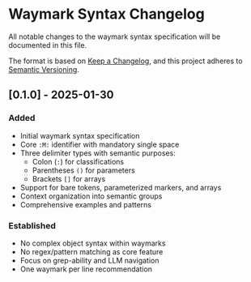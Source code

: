 # Waymark Syntax Changelog

All notable changes to the waymark syntax specification will be documented in this file.

The format is based on [Keep a Changelog](https://keepachangelog.com/en/1.1.0/),
and this project adheres to [Semantic Versioning](https://semver.org/spec/v2.0.0.html).

## [0.1.0] - 2025-01-30

### Added

- Initial waymark syntax specification
- Core `:M:` identifier with mandatory single space
- Three delimiter types with semantic purposes:
  - Colon (`:`) for classifications
  - Parentheses `()` for parameters
  - Brackets `[]` for arrays
- Support for bare tokens, parameterized markers, and arrays
- Context organization into semantic groups
- Comprehensive examples and patterns

### Established

- No complex object syntax within waymarks
- No regex/pattern matching as core feature
- Focus on grep-ability and LLM navigation
- One waymark per line recommendation